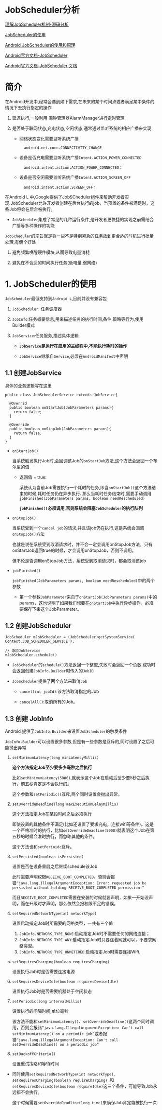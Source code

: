 # JobScheduler分析

[理解JobScheduler机制-源码分析](http://gityuan.com/2017/03/10/job_scheduler_service/)

[JobScheduler的使用](https://www.jianshu.com/p/aa957774a965)

[Android JobScheduler的使用和原理](https://www.jianshu.com/p/55e16941bfbd)

[Android官方文档-JobScheduler](https://developer.android.com/reference/android/app/job/JobScheduler)

[Android官方文档-JobScheduler 文档](https://github.com/googlesamples/android-JobScheduler)


# 简介

在Android开发中,经常会遇到如下需求,在未来的某个时间点或者满足某中条件的情况下去执行指定的操作

1. 延迟执行,一般利用 闹钟管理器AlarmManager进行定时管理

2. 是否处于联网状态,充电状态,空闲状态,通常通过监听系统的相应广播来实现

	- 网络状态变化需要监听系统广播
	
			android.net.conn.CONNECTIVITY_CHANGE

	- 设备是否充电需要监听系统广播`Intent.ACTION_POWER_CONNECTED`

			android.intent.action.ACTION_POWER_CONNECTED；

	- 设备是否空闲需要监听系统广播`Intent.ACTION_SCREEN_OFF`

			android.intent.action.SCREEN_OFF；
 

在Android L 中,Google提供了JobSCheduler组件来帮助开发者实现.JobScheduler允许开发者创建在后台执行的job，当预置的条件被满足时，这些Job将会在后台被执行。

- `JobScheduler`集成了常见的几种运行条件,是开发者更快捷的实现之前需结合广播等多种操作的功能

`JobScheduler`的宗旨就是将一些不是特别紧急的任务放到更合适的时机进行批量处理,有俩个好处

1. 避免频繁唤醒硬件模块,从而导致电量消耗

2. 避免在不合适的时间执行任务(低电量,弱网络)


# 1. JobScheduler的使用

`JobScheduler`最低支持到`Android L`,目前并没有兼容包

1. `JobScheduler`: 任务调度器

2. `JobInfo`:任务概要信息,用来描述任务的执行时间,条件,策略等行为,使用Builder模式

3. `JobService`:任务服务,描述具体逻辑

	- **`JobService`是运行在应用的主线程中,不能执行耗时的操作**

	- `JobService`继承自`Service`,必须在`AndroidManifest`中声明

## 1.1 创建JobService

具体的业务逻辑写在这里

	public class JobSchedulerService extends JobService{

	  @Overrid
	  public boolean onStartJob(JobParameters params){
	    return false;
	  }
	
	  @Override
	  public boolean onStopJob(JobParameters params){
	    return false;
	  }
	}

- `onStartJob()`

	当系统触发执行Job时,会回调该Job的`onStartJob`方法,这个方法会返回一个布尔型的值

	- 返回值 = true:

		系统认为当前Job需要执行一个耗时的任务,即当`onStartJob()`这个方法结束的时候,耗时任务仍在异步执行. 那么当耗时任务结束时,需要手动调用`jobFinished(JobParameters params, boolean needRescheduled)`

		**`jobFinished()`必须调用,否则系统会阻塞`JobScheduler`的执行队列**

- `onStopJob()`

	当系统受到一个`cancel job`的请求,并且该job仍在执行,这是系统会回调`onStopJob()`方法

	也就是说在系统受到取消请求时，并不会一定会调用onStopJob方法，只有onStartJob返回true的时候，才会调用onStopJob，否则不调用。

	但不论是否调用onStopJob方法，系统受到取消请求时，都会取消该job

- `jobFinished()`

	`jobFinished(JobParameters params, boolean needRescheduled)`中的两个参数

	- 第一个参数`JobParameter`来自于`onStartJob(JobParameters params)`中的params，这也说明了如果我们想要在`onStartJob`中执行异步操作，必须要保存下来这个JobParameter。

## 1.2 创建JobScheduler

	JobScheduler mJobScheduler = (JobScheduler)getSystemService( Context.JOB_SCHEDULER_SERVICE );

	// 添加JobService
	mJobScheduler.schedule()

- `JobScheduler`的`schedule()`方法返回一个整型,失败时会返回一个负数,成功时会返回创建`JobInfo.Builder`时传入的`JobID`

- `JobScheduler`提供了两个方法来取消`Job`

	- `cancel(int jobId)`:该方法取消指定的Job

	- `cancelAll()`:取消所有的Job。



## 1.3 创建 JobInfo

Android 提供了`JobInfo.Builder`来设置`JobScheduler`的触发条件

`JobInfo.Builder`可以设置很多参数,但是有一些参数是互斥的,同时设置了之后可能抛出异常


1. `setMinimumLatency(long minLatencyMillis)`

	**这个方法指定Job至少要多少毫秒之后执行**

	比如`setMinimumLatency(5000)`,就表示这个Job在启动后至少要5秒之后执行，前五秒肯定是不会执行的。

	这个参数和`setPeriodic()`互斥,两个同时设置会抛出异常。

2. `setOverrideDeadline(long maxExecutionDelayMillis)`

	这个方法指定Job在某段时间之后必须执行

	即使设置的其他条件不满足(比如还设置了要求充电，连接wifi等条件)。这是一个严格准时的执行，比如`setOverrideDeadline(5000)`就表明这个Job在第五秒的时候会准时执行，而忽略其他的条件。

	这个方法也和`setPerioidc`互斥。

3. `setPersisted(boolean isPersisted)`

	设置是否在设备重启之后继续schedule该Job 

	此时需要声明权限`RECEIVE_BOOT_COMPLETED`，否则会报错`“java.lang.IllegalArgumentException: Error: requested job be persisted without holding RECEIVE_BOOT_COMPLETED permission.”` 
	
	而且`RECEIVE_BOOT_COMPLETED`需要在安装的时候就要声明，如果一开始没声明，而在升级时才声明，那么依然会报权限不足的错误。

4. `setRequiredNetworkType(int networkType)`

	设置启动指定Job时所需要的网络类型，一共有三个值
	
	1. `JobInfo.NETWORK_TYPE_NONE`:启动指定Job时不需要任何的网络连接；
	2. `JobInfo.NETWORK_TYPE_ANY`:启动指定Job时只要连着网就可以，不要求网络类型。
	3. `JobInfo.NETWORK_TYPE_UNMETERED`:启动指定Job时需要连接Wifi.

5. `setRequiresCharging(boolean requiresCharging)`

	设置执行Job时是否需要连接电源

6. `setRequiresDeviceIdle(boolean requiresDeviceIdle)`

	设置执行Job时是否需要机器处于空闲状态

7. `setPeriodic(long intervalMillis)`

	设置执行的间隔时间,单位毫秒

	该方法不能和`setMinimumLatency()`、`setOverrideDeadline()`这两个同时调用，否则会报错`“java.lang.IllegalArgumentException: Can't call setMinimumLatency() on a periodic job”`或者报错`“java.lang.IllegalArgumentException: Can't call setOverrideDeadline() on a periodic job”`

8. `setBackoffCriteria()`

	设置重试策略和等待时间

- 同时使用`setRequiredNetworkType(int networkType)`, `setRequiresCharging(boolean requireCharging) `和`setRequiresDeviceIdle(boolean requireIdle)`这三个条件，可能导致Job永远都不会执行。

	这个时候需要`setOverrideDeadline(long time)`来确保Job肯定能被执行一次

